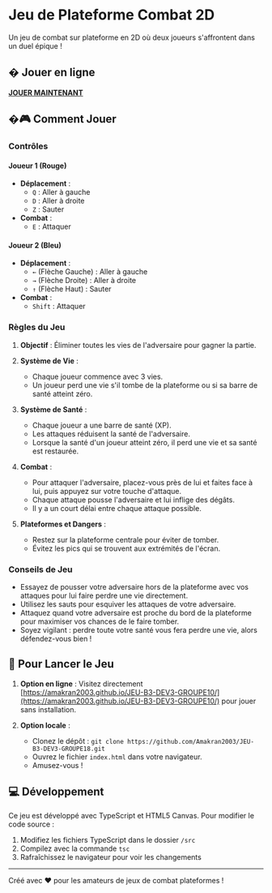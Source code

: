 # Jeu de Plateforme Combat 2D

Un jeu de combat sur plateforme en 2D où deux joueurs s'affrontent dans un duel épique !

## � Jouer en ligne

**[JOUER MAINTENANT](https://amakran2003.github.io/JEU-B3-DEV3-GROUPE10/)**

## �🎮 Comment Jouer

### Contrôles

#### Joueur 1 (Rouge)
- **Déplacement** :
  - `Q` : Aller à gauche
  - `D` : Aller à droite
  - `Z` : Sauter
- **Combat** :
  - `E` : Attaquer

#### Joueur 2 (Bleu)
- **Déplacement** :
  - `←` (Flèche Gauche) : Aller à gauche
  - `→` (Flèche Droite) : Aller à droite
  - `↑` (Flèche Haut) : Sauter
- **Combat** :
  - `Shift` : Attaquer

### Règles du Jeu

1. **Objectif** : Éliminer toutes les vies de l'adversaire pour gagner la partie.

2. **Système de Vie** :
   - Chaque joueur commence avec 3 vies.
   - Un joueur perd une vie s'il tombe de la plateforme ou si sa barre de santé atteint zéro.

3. **Système de Santé** :
   - Chaque joueur a une barre de santé (XP).
   - Les attaques réduisent la santé de l'adversaire.
   - Lorsque la santé d'un joueur atteint zéro, il perd une vie et sa santé est restaurée.

4. **Combat** :
   - Pour attaquer l'adversaire, placez-vous près de lui et faites face à lui, puis appuyez sur votre touche d'attaque.
   - Chaque attaque pousse l'adversaire et lui inflige des dégâts.
   - Il y a un court délai entre chaque attaque possible.

5. **Plateformes et Dangers** :
   - Restez sur la plateforme centrale pour éviter de tomber.
   - Évitez les pics qui se trouvent aux extrémités de l'écran.

### Conseils de Jeu

- Essayez de pousser votre adversaire hors de la plateforme avec vos attaques pour lui faire perdre une vie directement.
- Utilisez les sauts pour esquiver les attaques de votre adversaire.
- Attaquez quand votre adversaire est proche du bord de la plateforme pour maximiser vos chances de le faire tomber.
- Soyez vigilant : perdre toute votre santé vous fera perdre une vie, alors défendez-vous bien !

## 🚀 Pour Lancer le Jeu

1. **Option en ligne** : Visitez directement [https://amakran2003.github.io/JEU-B3-DEV3-GROUPE10/](https://amakran2003.github.io/JEU-B3-DEV3-GROUPE10/) pour jouer sans installation.

2. **Option locale** :
   - Clonez le dépôt : `git clone https://github.com/Amakran2003/JEU-B3-DEV3-GROUPE18.git`
   - Ouvrez le fichier `index.html` dans votre navigateur.
   - Amusez-vous !

## 💻 Développement

Ce jeu est développé avec TypeScript et HTML5 Canvas. Pour modifier le code source :

1. Modifiez les fichiers TypeScript dans le dossier `/src`
2. Compilez avec la commande `tsc`
3. Rafraîchissez le navigateur pour voir les changements

---

Créé avec ❤️ pour les amateurs de jeux de combat plateformes !
